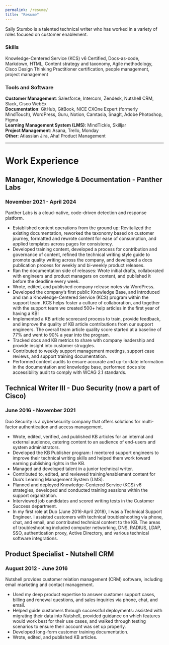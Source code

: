 ```yaml
---
permalink: /resume/
title: "Resume"
---
```

Sally Stumbo is a talented technical writer who has worked in a variety of roles focused on customer enablement.
### Skills
Knowledge-Centered Service (KCS) v6 Certified, Docs-as-code, Markdown, HTML, Content strategy and taxonomy, Agile methodology, Cisco Design Thinking Practitioner certification, people management, project management

### Tools and Software
**Customer Management**: Salesforce, Intercom, Zendesk, Nutshell CRM, Slack, Cisco WebEx  
**Documentation**: GitHub, GitBook, NICE CXOne Expert (formerly MindTouch), WordPress, Guru, Notion, Camtasia, SnagIt, Adobe Photoshop, Figma  
**Learning Management System (LMS)**: MindTickle, Skilljar  
**Project Management**: Asana, Trello, Monday  
**Other**: Atlassian Jira, Aha! Product Management

---
# Work Experience
## Manager, Knowledge & Documentation - Panther Labs
### November 2021 - April 2024
Panther Labs is a cloud-native, code-driven detection and response platform. 
- Established content operations from the ground up: Revitalized the existing documentation, reworked the taxonomy based on customer journey, formatted and rewrote content for ease of consumption, and applied templates across pages for consistency.
- Developed training content, developed a process for contribution and governance of content, refined the technical writing style guide to promote quality writing across the company, and developed a docs publication process for weekly and bi-weekly product releases.
- Ran the documentation side of releases: Wrote initial drafts, collaborated with engineers and product managers on content, and published it before the deadline every week.
- Wrote, edited, and published company release notes via WordPress.
- Developed the company’s first public Knowledge Base, and introduced and ran a Knowledge-Centered Service (KCS) program within the support team. KCS helps foster a culture of collaboration, and together with the support team we created 500+ help articles in the first year of having a KB!
- Implemented a KB article scorecard process to train, provide feedback, and improve the quality of KB article contributions from our support engineers. The overall team article quality score started at a baseline of 77% and went to 90% a year into the program.
- Tracked docs and KB metrics to share with company leadership and provide insight into customer struggles.
- Contributed to weekly support management meetings, support case reviews, and support training documentation.
- Performed content audits to ensure accurate and up-to-date information in the documentation and knowledge base, performed docs site accessibility audit to comply with WCAG 2.1 standards.


## Technical Writer III - Duo Security (now a part of Cisco) 
### June 2016 - November 2021
Duo Security is a cybersecurity company that offers solutions for multi-factor authentication and access management. 
- Wrote, edited, verified, and published KB articles for an internal and external audience, catering content to an audience of end-users and system administrators.
- Developed the KB Publisher program: I mentored support engineers to improve their technical writing skills and helped them work toward earning publishing rights in the KB.
- Managed and developed talent in a junior technical writer.
- Contributed to, edited, and reviewed training/enablement content for Duo’s Learning Management System (LMS).
- Planned and deployed Knowledge-Centered Service (KCS) v6 strategies, developed and conducted training sessions within the support organization.
- Interviewed job candidates and scored writing tests in the Customer Success department.
- In my first role at Duo (June 2016-April 2018), I was a Technical Support Engineer. I assisted customers with technical troubleshooting via phone, chat, and email, and contributed technical content to the KB. The areas of troubleshooting included computer networking, DNS, RADIUS, LDAP, SSO, authentication proxy, Active Directory, and various technical software integrations.

## Product Specialist - Nutshell CRM
### August 2012 - June 2016
Nutshell provides customer relation management  (CRM) software, including email marketing and contact management.
- Used my deep product expertise to answer customer support cases, billing and renewal questions, and sales inquiries via phone, chat, and email.
- Helped guide customers through successful deployments: assisted with migrating their data into Nutshell, provided guidance on which features would work best for their use cases, and walked through testing scenarios to ensure their account was set up properly.
- Developed long-form customer training documentation.
- Wrote, edited, and published KB articles.
